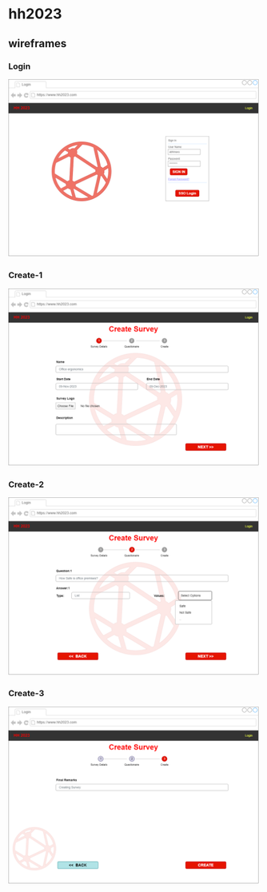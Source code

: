 # hh2023

## wireframes

### Login 
![Login Page](https://github.com/onlyabhinav/hh2023/blob/master/wireframes/HH-P1-Login.drawio.png)

### Create-1
![Create Page-1](https://github.com/onlyabhinav/hh2023/blob/master/wireframes/HH-P2-Create1.drawio.png)

### Create-2
![Create Page-2](https://github.com/onlyabhinav/hh2023/blob/master/wireframes/HH-P2-Create2.drawio.png)

### Create-3
![Create Page-3](https://github.com/onlyabhinav/hh2023/blob/master/wireframes/HH-P2-Create3.drawio.png)





